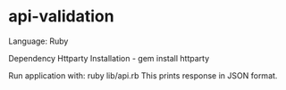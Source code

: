 # api-validation

Language: Ruby

Dependency
Httparty
Installation - gem install httparty

Run application with: ruby lib/api.rb
This prints response in JSON format.
